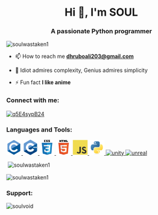 <h1 align="center">Hi 👋, I'm SOUL</h1>
<h3 align="center">A passionate Python programmer</h3>

<p align="left"> <img src="https://komarev.com/ghpvc/?username=soulwastaken1&label=Profile%20views&color=0e75b6&style=flat" alt="soulwastaken1" /> </p>

- 📫 How to reach me **dhruboali203@gmail.com**

- 💬 Idiot admires complexity, Genius admires simplicity

- ⚡ Fun fact **I like anime**

<h3 align="left">Connect with me:</h3>
<p align="left">
<a href="https://discord.gg/q5E4sypB24" target="blank"><img align="center" src="https://raw.githubusercontent.com/rahuldkjain/github-profile-readme-generator/master/src/images/icons/Social/discord.svg" alt="q5E4sypB24" height="30" width="40" /></a>
</p>

<h3 align="left">Languages and Tools:</h3>
<p align="left"> <a href="https://www.cprogramming.com/" target="_blank" rel="noreferrer"> <img src="https://raw.githubusercontent.com/devicons/devicon/master/icons/c/c-original.svg" alt="c" width="40" height="40"/> </a> <a href="https://www.w3schools.com/cpp/" target="_blank" rel="noreferrer"> <img src="https://raw.githubusercontent.com/devicons/devicon/master/icons/cplusplus/cplusplus-original.svg" alt="cplusplus" width="40" height="40"/> </a> <a href="https://www.w3schools.com/css/" target="_blank" rel="noreferrer"> <img src="https://raw.githubusercontent.com/devicons/devicon/master/icons/css3/css3-original-wordmark.svg" alt="css3" width="40" height="40"/> </a> <a href="https://www.w3.org/html/" target="_blank" rel="noreferrer"> <img src="https://raw.githubusercontent.com/devicons/devicon/master/icons/html5/html5-original-wordmark.svg" alt="html5" width="40" height="40"/> </a> <a href="https://developer.mozilla.org/en-US/docs/Web/JavaScript" target="_blank" rel="noreferrer"> <img src="https://raw.githubusercontent.com/devicons/devicon/master/icons/javascript/javascript-original.svg" alt="javascript" width="40" height="40"/> </a> <a href="https://www.python.org" target="_blank" rel="noreferrer"> <img src="https://raw.githubusercontent.com/devicons/devicon/master/icons/python/python-original.svg" alt="python" width="40" height="40"/> </a> <a href="https://unity.com/" target="_blank" rel="noreferrer"> <img src="https://www.vectorlogo.zone/logos/unity3d/unity3d-icon.svg" alt="unity" width="40" height="40"/> </a> <a href="https://unrealengine.com/" target="_blank" rel="noreferrer"> <img src="https://raw.githubusercontent.com/kenangundogan/fontisto/036b7eca71aab1bef8e6a0518f7329f13ed62f6b/icons/svg/brand/unreal-engine.svg" alt="unreal" width="40" height="40"/> </a> </p>

<p>
</p>
<p>&nbsp;<img align="center" src="https://github-readme-stats.vercel.app/api?username=soulwastaken1&show_icons=true&theme=dark&locale=en" alt="soulwastaken1" /></p>

<p><img align="center" src="https://github-readme-streak-stats.herokuapp.com/?user=soulwastaken1&" alt="soulwastaken1" /></p>
<h3 align="left">Support:</h3>
<p><a href="https://www.buymeacoffee.com/soulvoid"> <img align="left" src="https://cdn.buymeacoffee.com/buttons/v2/default-yellow.png" height="50" width="210" alt="soulvoid" /></a></p><br><br>
